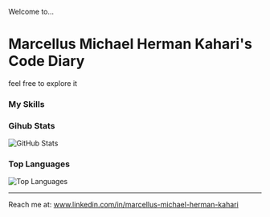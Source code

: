 Welcome to...

# Marcellus Michael Herman Kahari's Code Diary

feel free to explore it

### My Skills

### Gihub Stats
<p><img src="https://github-readme-stats.vercel.app/api?username=pandora-1&amp;show_icons=true&amp;count_private=true&amp;theme=cobalt" alt="GitHub Stats"></p>

### Top Languages
<p><img src="https://github-readme-stats.vercel.app/api/top-langs/?username=pandora-1&amp;layout=compact" alt="Top Languages"></p>

---

Reach me at: www.linkedin.com/in/marcellus-michael-herman-kahari
